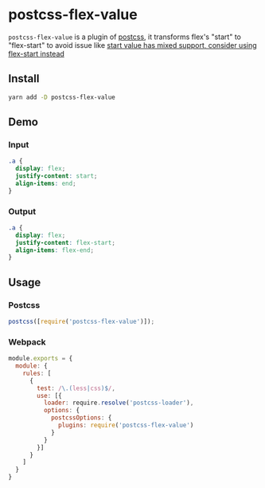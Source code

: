 # postcss-flex-value

`postcss-flex-value` is a plugin of [postcss](https://postcss.org/), it transforms flex's "start" to "flex-start" to avoid issue like [start value has mixed support, consider using flex-start instead](https://github.com/mozilla/addons-frontend/issues/7312)

## Install

```sh
yarn add -D postcss-flex-value
```

## Demo

### Input

```css
.a {
  display: flex;
  justify-content: start;
  align-items: end;
}
```

### Output

```css
.a {
  display: flex;
  justify-content: flex-start;
  align-items: flex-end;
}
```

## Usage

### Postcss

```js
postcss([require('postcss-flex-value')]);
```

### Webpack

```js
module.exports = {
  module: {
    rules: [
      {
        test: /\.(less|css)$/,
        use: [{
          loader: require.resolve('postcss-loader'),
          options: {
            postcssOptions: {
              plugins: require('postcss-flex-value')
            }
          }
        }]
      }
    ]
  }
}
```
